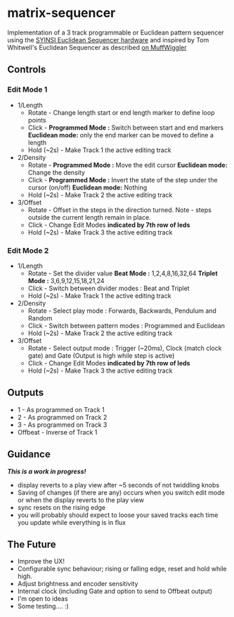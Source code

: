# matrix-sequencer

Implementation of a 3 track programmable or Euclidean pattern sequencer using the [SYINSI Euclidean Sequencer hardware](http://syinsi.com/shop/modules/euclidean-built/) and inspired by Tom Whitwell's Euclidean Sequencer as described [on MuffWiggler](https://www.muffwiggler.com/forum/viewtopic.php?t=45485&start=all&postdays=0&postorder=asc)

## Controls
### Edit Mode 1
+ 1/Length
  + Rotate - Change length start or end length marker to define loop points
  + Click - **Programmed Mode :** Switch between start and end markers  **Euclidean mode:** only the end marker can be moved to define a length
  + Hold (~2s) - Make Track 1 the active editing track
+ 2/Density
  + Rotate - **Programmed Mode :** Move the edit cursor **Euclidean mode:** Change the density
  + Click - **Programmed Mode :** Invert the state of the step under the cursor (on/off) **Euclidean mode:** Nothing
  + Hold (~2s) - Make Track 2 the active editing track
+ 3/Offset
  + Rotate - Offset in the steps in the direction turned. Note - steps outside the current length remain in place.
  + Click - Change Edit Modes **indicated by 7th row of leds**
  + Hold (~2s) - Make Track 3 the active editing track


### Edit Mode 2
+ 1/Length
  + Rotate - Set the divider value **Beat Mode :** 1,2,4,8,16,32,64 **Triplet Mode :** 3,6,9,12,15,18,21,24
  + Click -  Switch between divider modes : Beat and Triplet
  + Hold (~2s) - Make Track 1 the active editing track
+ 2/Density
  + Rotate - Select play mode : Forwards, Backwards, Pendulum and Random
  + Click - Switch between pattern modes : Programmed and Euclidean
  + Hold (~2s) - Make Track 2 the active editing track
+ 3/Offset
  + Rotate - Select output mode : Trigger (~20ms), Clock (match clock gate) and Gate (Output is high while step is active)
  + Click - Change Edit Modes **indicated by 7th row of leds**
  + Hold (~2s) - Make Track 3 the active editing track

## Outputs
+ 1 - As programmed on Track 1
+ 2 - As programmed on Track 2
+ 3 - As programmed on Track 3
+ Offbeat - Inverse of Track 1

## Guidance
**_This is a work in progress!_**
+ display reverts to a play view after ~5 seconds of not twiddling knobs
+ Saving of changes (if there are any) occurs when you switch edit mode or when the display reverts to the play view
+ sync resets on the rising edge
+ you will probably should expect to loose your saved tracks each time you update while everything is in flux

## The Future
+ Improve the UX!
+ Configurable sync behaviour; rising or falling edge, reset and hold while high.
+ Adjust brightness and encoder sensitivity
+ Internal clock (including Gate and option to send to Offbeat output)
+ I'm open to ideas
+ Some testing.... :)
